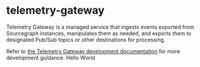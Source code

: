 # telemetry-gateway

Telemetry Gateway is a managed service that ingests events exported from Sourcegraph instances, manipulates them as needed, and exports them to designated Pub/Sub topics or other destinations for processing.

Refer to [the Telemetry Gateway development documentation](https://sourcegraph.com/docs/dev/how-to/telemetry_gateway) for more development guidance.
Hello World
